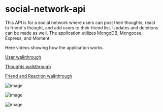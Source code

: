 # social-network-api

This API is for a social network where users can post their thoughts, react to friend's thought, and add users to their friend list. Updates and deletions can be made as well. The application utilizes MongoDB, Mongoose, Express, and Moment.

Here videos showing how the application works.

[User walkthrough](https://drive.google.com/file/d/10enZxbmEYK-UUBR7TISLbXx92mYeF_wA/view)

[Thoughts walkthrough](https://drive.google.com/file/d/16qsD0YFvt2OjtlZUerdqrK8U-HnqDzrz/view)

[Friend and Reaction walkthrough](https://drive.google.com/file/d/1oVocKwhafT9GEJSPUQEEIEkA6PkwlPHc/view)


![image](https://user-images.githubusercontent.com/92134569/158084401-8426fa9d-d277-495d-9324-4aad7d18c20b.png)

![image](https://user-images.githubusercontent.com/92134569/158084437-4ae2a6a4-0ffd-4fd5-97ed-10e3b2532f09.png)

![image](https://user-images.githubusercontent.com/92134569/158084507-22b57430-a1fb-4001-a078-21688b501958.png)
